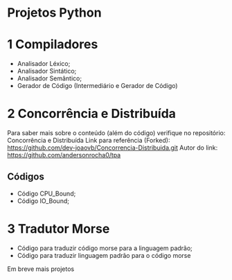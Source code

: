 # Projetos Python

# 1 Compiladores
- Analisador Léxico;
- Analisador Sintático;
- Analisador Semântico;
- Gerador de Código (Intermediário e Gerador de Código)

# 2 Concorrência e Distribuída
Para saber mais sobre o conteúdo (além do código) verifique no repositório: Concorrência e Distribuída
Link para referência (Forked): https://github.com/dev-joaovb/Concorrencia-Distribuida.git
Autor do link: https://github.com/andersonrocha0/tpa

## Códigos
- Código CPU_Bound;
- Código IO_Bound;

# 3 Tradutor Morse
- Código para traduzir código morse para a linguagem padrão;
- Código para traduzir linguagem padrão para o código morse


Em breve mais projetos
